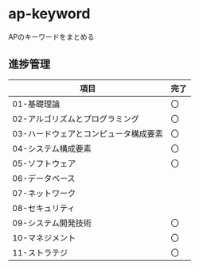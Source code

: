 # ap-keyword
APのキーワードをまとめる

## 進捗管理
| 項目                   | 完了  |
|----------------------|-----|
| 01-基礎理論              | 〇   |
| 02-アルゴリズムとプログラミング    | 〇   |
| 03-ハードウェアとコンピュータ構成要素 | 〇   |
| 04-システム構成要素          | 〇   |
| 05-ソフトウェア            | 〇   |
| 06-データベース            |     |
| 07-ネットワーク            |     |
| 08-セキュリティ            |     |
| 09-システム開発技術          | 〇   |
| 10-マネジメント            | 〇   |
| 11-ストラテジ             | 〇   |
